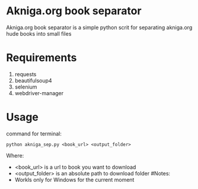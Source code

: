 # Akniga.org book separator
Akniga.org book separator is a simple python scrit for separating akniga.org hude books into small files
# Requirements
1. requests
1. beautifulsoup4 
1. selenium
1. webdriver-manager
# Usage
command for terminal:

```
python akniga_sep.py <book_url> <output_folder>
```
Where:
- <book_url> is a url to book you want to download
- <output_folder> is an absolute path to download folder
#Notes:
- Workls only for Windows for the current moment
